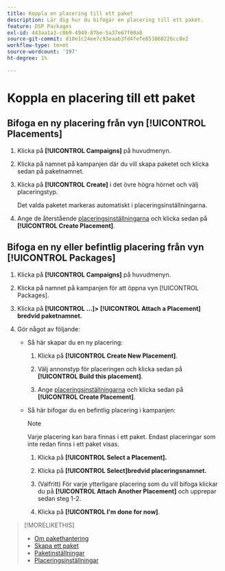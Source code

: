 ```yaml
---
title: Koppla en placering till ett paket
description: Lär dig hur du bifogar en placering till ett paket.
feature: DSP Packages
exl-id: 443aa1a3-c8b9-4949-87be-5a37e67f00a8
source-git-commit: d10e1c24ee7c93eaab3fd4fefe853860226cc8e2
workflow-type: tm+mt
source-wordcount: '197'
ht-degree: 1%

---
```


# Koppla en placering till ett paket

## Bifoga en ny placering från vyn [!UICONTROL Placements]

1. Klicka på **[!UICONTROL Campaigns]** på huvudmenyn.

1. Klicka på namnet på kampanjen där du vill skapa paketet och klicka sedan på paketnamnet.

1. Klicka på **[!UICONTROL Create]** i det övre högra hörnet och välj placeringstyp.

   Det valda paketet markeras automatiskt i placeringsinställningarna.

1. Ange de återstående [placeringsinställningarna](/help/dsp/campaign-management/placements/placement-settings.md) och klicka sedan på **[!UICONTROL Create Placement]**.

## Bifoga en ny eller befintlig placering från vyn [!UICONTROL Packages]

1. Klicka på **[!UICONTROL Campaigns]** på huvudmenyn.

1. Klicka på namnet på kampanjen för att öppna vyn [!UICONTROL Packages].

1. Klicka på **[!UICONTROL ...]> [!UICONTROL Attach a Placement] bredvid paketnamnet.**

1. Gör något av följande:

   * Så här skapar du en ny placering:

      1. Klicka på **[!UICONTROL Create New Placement]**.

      1. Välj annonstyp för placeringen och klicka sedan på **[!UICONTROL Build this placement]**.

      1. Ange [placeringsinställningarna](/help/dsp/campaign-management/placements/placement-settings.md) och klicka sedan på **[!UICONTROL Create Placement]**.
   * Så här bifogar du en befintlig placering i kampanjen:

      >[!NOTE]
      >
      >Varje placering kan bara finnas i ett paket. Endast placeringar som inte redan finns i ett paket visas.

      1. Klicka på **[!UICONTROL Select a Placement].**

      1. Klicka på **[!UICONTROL Select]bredvid placeringsnamnet.**

      1. (Valfritt) För varje ytterligare placering som du vill bifoga klickar du på **[!UICONTROL Attach Another Placement]** och upprepar sedan steg 1-2.

      1. Klicka på **[!UICONTROL I'm done for now]**.


>[!MORELIKETHIS]
>
>* [Om pakethantering](package-about.md)
>* [Skapa ett paket](package-create.md)
>* [Paketinställningar](package-settings.md)
>* [Placeringsinställningar](/help/dsp/campaign-management/placements/placement-settings.md)

